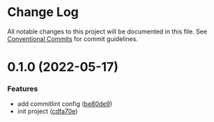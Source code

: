 # Change Log

All notable changes to this project will be documented in this file.
See [Conventional Commits](https://conventionalcommits.org) for commit guidelines.

# 0.1.0 (2022-05-17)


### Features

* add commitlint config ([be80de9](https://github.com/jeft224/ulint/commit/be80de973c3bbab178f660c3f8323f477f27378f))
* init project ([cdfa70e](https://github.com/jeft224/ulint/commit/cdfa70e362e7bd372627b9b35d6c5d73f72a1737))
